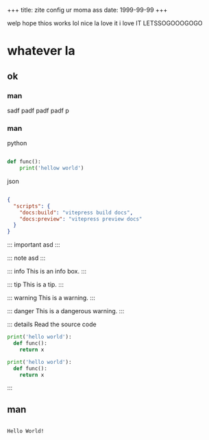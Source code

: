 +++
title: zite config ur moma ass
date: 1999-99-99
+++

welp hope thios works lol
nice la love it  i love IT LETSSOGOOOGOGO

# whatever la

## ok

### man
sadf
padf
padf
padf
p
### man

python
```python

def func():
    print('hellow world')
```

json
```json

{
  "scripts": {
    "docs:build": "vitepress build docs",
    "docs:preview": "vitepress preview docs"
  }
}

```

::: important
asd
:::



::: note
asd
:::

::: info
This is an info box.
:::

::: tip
This is a tip.
:::

::: warning
This is a warning.
:::

::: danger
This is a dangerous warning.
:::

::: details Read the source code
```python
print('hello world'):
  def func():
    return x
```

```python
print('hello world'):
  def func():
    return x
```
:::
## man


```

Hello World!

```